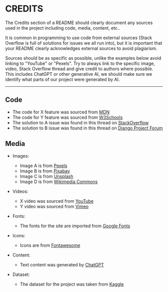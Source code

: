 # CREDITS

The Credits section of a README should clearly document any sources used in the project including code, media, content, etc..

It is common in programming to use code from external sources (Stack Overflow is full of solutions for issues we all run into), but it is important that your README clearly acknowledges external sources to avoid plagiarism.

Sources should be as specific as possible, unlike the examples below avoid linking to "YouTube" or "Pexels". Try to always link to the specific image, video, Stack Overflow thread and give credit to authors where possible. This includes ChatGPT or other generative AI, we should make sure we identify what parts of our project were generated by AI.

---

## Code

- The code for X feature was sourced from [MDN](https://developer.mozilla.org/)
- The code for Y feature was sourced from [W3Schools](https://www.w3schools.com/)
- The solution to A issue was found in this thread on [StackOverflow](https://stackoverflow.com)
- The solution to B issue was found in this thread on [Django Project Forum](https://forum.djangoproject.com/)


## Media

- Images:
  - Image A is from [Pexels](https://www.pexels.com/)
  - Image B is from [Pixabay](https://pixabay.com/)
  - Image C is from [Unsplash](https://unsplash.com/)
  - Image D is from [Wikimedia Commons](https://commons.wikimedia.org/wiki/Main_Page)

- Videos:
  - X video was sourced from [YouTube](https://www.youtube.com/)
  - Y video was sourced from [Vimeo](https://vimeo.com/)

- Fonts:
  - The fonts for the site are imported from [Google Fonts](https://fonts.google.com/)

- Icons:
  - Icons are from [Fontawesome](https://fontawesome.com/)

- Content:
  - Text content was generated by [ChatGPT](https://chatgpt.com/)

- Dataset:
  - The dataset for the project was taken from [Kaggle](https://www.kaggle.com/datasets)

